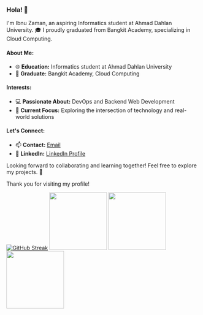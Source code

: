 ### Hola! 👋

I'm Ibnu Zaman, an aspiring Informatics student at Ahmad Dahlan University. 🎓 I proudly graduated from Bangkit Academy, specializing in Cloud Computing.

#### About Me:
- 🌐 **Education:** Informatics student at Ahmad Dahlan University
- 🚀 **Graduate:** Bangkit Academy, Cloud Computing

#### Interests:
- 💻 **Passionate About:** DevOps and Backend Web Development
- 🌟 **Current Focus:** Exploring the intersection of technology and real-world solutions

#### Let's Connect:
- 📫 **Contact:** [Email](mailto:ibnuzaman2133@gmail.com)
- 🔗 **LinkedIn:** [LinkedIn Profile](https://www.linkedin.com/in/ibnu-zaman-35911a1b4/)



Looking forward to collaborating and learning together! Feel free to explore my projects. 🚀


Thank you for visiting my profile!

<p align="left">
<a href="https://github.com/ibnuzaman">

  <!-- <img height="150em" src="https://github-readme-stats-eight-theta.vercel.app/api?username=penuliscode&show_icons=true&theme=algolia&include_all_commits=true&count_private=true"/> -->
  <!-- <img height="150em" src="https://github-readme-streak-stats.herokuapp.com?username=ibnuzaman" alt="GitHub Streak" /> -->
  <a href="https://git.io/streak-stats"><img src="https://github-readme-streak-stats.herokuapp.com?user=ibnuzaman&theme=dark" alt="GitHub Streak" /></a>
  <img height="150em" src="https://github-readme-stats-eight-theta.vercel.app/api/top-langs/?username=ibnuzaman&layout=compact&theme=algolia"/>
   <img height="150em" src="https://github-readme-streak-stats.herokuapp.com?user=ibnuzaman&theme=algolia&date_format=M%20j%5B%2C%20Y%5D"/>
   <img height="150em" src="https://github-profile-trophy.vercel.app/?username=ibnuzaman&theme=radical&no-frame=false&no-bg=false&margin-w=4">
</a>
</p>
